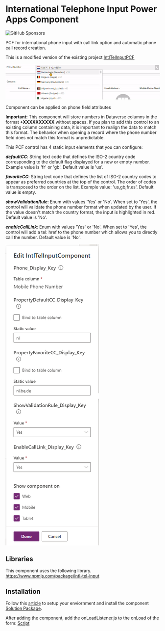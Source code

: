 # International Telephone Input Power Apps Component

![GitHub Sponsors](https://img.shields.io/github/sponsors/LynqdSolutions?style=for-the-badge&logo=github&label=send%20a%20small%20donation&link=https%3A%2F%2Fgithub.com%2Fsponsors%2FLynqdSolutions)

 PCF for international phone input with call link option and automatic phone call record creation.
 
 This is a modified version of the existing project <a href="https://github.com/rafaelbatista6/IntlTelInputPCF">IntlTelInputPCF</a>

 <img src="https://github.com/LynqdSolutions/IntTelInput_LYNQD/blob/main/images/preview.gif">

 Component can be applied on phone field attributes

**Important:** This component will store numbers in Dataverse columns in the format **+XXXXXXXXXX** without spaces. If you plan to add this control to an existing column containing data, it is important to realign the data to match this format. The behavior when opening a record where the phone number field does not match this format is unpredictable.


This PCF control has 4 static input elements that you can configure:

***defaultCC***: String text code that defines the ISO-2 country code corresponding to the default flag displayed for a new or empty number. Example value is 'fr' or 'gb'. Default value is 'us'.

***favoriteCC***: String text code that defines the list of ISO-2 country codes to appear as preferred countries at the top of the control. The order of codes is transposed to the order on the list. Example value: 'us,gb,fr,es'. Default value is empty.

***showValidationRule***: Enum with values 'Yes' or 'No'. When set to 'Yes', the control will validate the phone number format when updated by the user. If the value doesn't match the country format, the input is highlighted in red. Default value is 'No'.

***enableCallLink***: Enum with values 'Yes' or 'No'. When set to 'Yes', the control will add a tel: href to the phone number which allows you to directly call the number. Default value is 'No'.

<img src="https://github.com/LynqdSolutions/IntTelInput_LYNQD/blob/main/images/Screencapture.png">

## Libraries
This component uses the following library.
https://www.npmjs.com/package/intl-tel-input

## Installation
Follow this [article](https://docs.microsoft.com/en-us/powerapps/developer/component-framework/component-framework-for-canvas-apps) to setup your enviornment and install the component [Solution Package](https://github.com/LynqdSolutions/IntTelInput_LYNQD/blob/main/releases/IntlTelInpuSolutionUpdate.zip).

After adding the component, add the onLoadListener.js to the onLoad of the form: [Script](https://github.com/LynqdSolutions/IntTelInput_LYNQD/blob/main/source/onLoad/onLoadListener.js)
